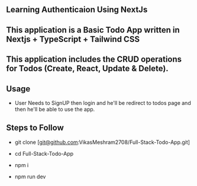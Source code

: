 ## Learning Authenticaion Using NextJs


## This application is a Basic Todo App written in Nextjs + TypeScript + Tailwind CSS

## This application includes the CRUD operations for Todos (Create, React, Update & Delete).

## Usage 

* User Needs to SignUP then login and he'll be redirect to todos page and then he'll be able to use the app.

## Steps to Follow

* git clone [git@github.com:VikasMeshram2708/Full-Stack-Todo-App.git]

* cd Full-Stack-Todo-App

* npm i 

* npm run dev
